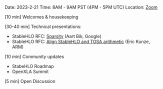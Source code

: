 Date: 2023-2-21 Time: 8AM - 9AM PST (4PM - 5PM UTC) Location: [Zoom](https://us02web.zoom.us/j/87557882524?pwd=QUJZQlZub0tRTk1CbCt4eFYzZ0lJUT09)

[10 min] Welcomes & housekeeping

[30-40 min] Technical presentations:
- StableHLO RFC: [Sparsity](https://github.com/openxla/stablehlo/pull/1143) (Aart Bik, Google)
- StableHLO RFC: [Align StableHLO and TOSA arithmetic](https://github.com/openxla/stablehlo/pull/1149) (Eric Kunze, ARM)

[10 min] Community updates 
- StabeHLO Roadmap
- OpenXLA Summit

[5 min] Open Discussion
